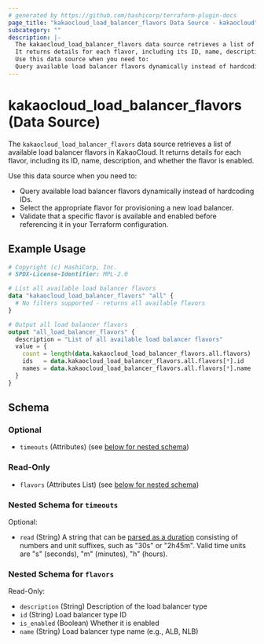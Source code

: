 ```yaml
---
# generated by https://github.com/hashicorp/terraform-plugin-docs
page_title: "kakaocloud_load_balancer_flavors Data Source - kakaocloud"
subcategory: ""
description: |-
  The kakaocloud_load_balancer_flavors data source retrieves a list of available load balancer flavors in KakaoCloud.
  It returns details for each flavor, including its ID, name, description, and whether the flavor is enabled.
  Use this data source when you need to:
  Query available load balancer flavors dynamically instead of hardcoding IDs.Select the appropriate flavor for provisioning a new load balancer.Validate that a specific flavor is available and enabled before referencing it in your Terraform configuration.
---
```


# kakaocloud_load_balancer_flavors (Data Source)

The `kakaocloud_load_balancer_flavors` data source retrieves a list of available load balancer flavors in KakaoCloud.
It returns details for each flavor, including its ID, name, description, and whether the flavor is enabled.

Use this data source when you need to:
- Query available load balancer flavors dynamically instead of hardcoding IDs.
- Select the appropriate flavor for provisioning a new load balancer.
- Validate that a specific flavor is available and enabled before referencing it in your Terraform configuration.

<!-- ## Available filters 없음 -->

## Example Usage

```terraform
# Copyright (c) HashiCorp, Inc.
# SPDX-License-Identifier: MPL-2.0

# List all available load balancer flavors
data "kakaocloud_load_balancer_flavors" "all" {
  # No filters supported - returns all available flavors
}

# Output all load balancer flavors
output "all_load_balancer_flavors" {
  description = "List of all available load balancer flavors"
  value = {
    count = length(data.kakaocloud_load_balancer_flavors.all.flavors)
    ids   = data.kakaocloud_load_balancer_flavors.all.flavors[*].id
    names = data.kakaocloud_load_balancer_flavors.all.flavors[*].name
  }
}
```

<!-- schema generated by tfplugindocs -->
## Schema

### Optional

- `timeouts` (Attributes) (see [below for nested schema](#nestedatt--timeouts))

### Read-Only

- `flavors` (Attributes List) (see [below for nested schema](#nestedatt--flavors))

<a id="nestedatt--timeouts"></a>
### Nested Schema for `timeouts`

Optional:

- `read` (String) A string that can be [parsed as a duration](https://pkg.go.dev/time#ParseDuration) consisting of numbers and unit suffixes, such as "30s" or "2h45m". Valid time units are "s" (seconds), "m" (minutes), "h" (hours).


<a id="nestedatt--flavors"></a>
### Nested Schema for `flavors`

Read-Only:

- `description` (String) Description of the load balancer type
- `id` (String) Load balancer type ID
- `is_enabled` (Boolean) Whether it is enabled
- `name` (String) Load balancer type name (e.g., ALB, NLB)
